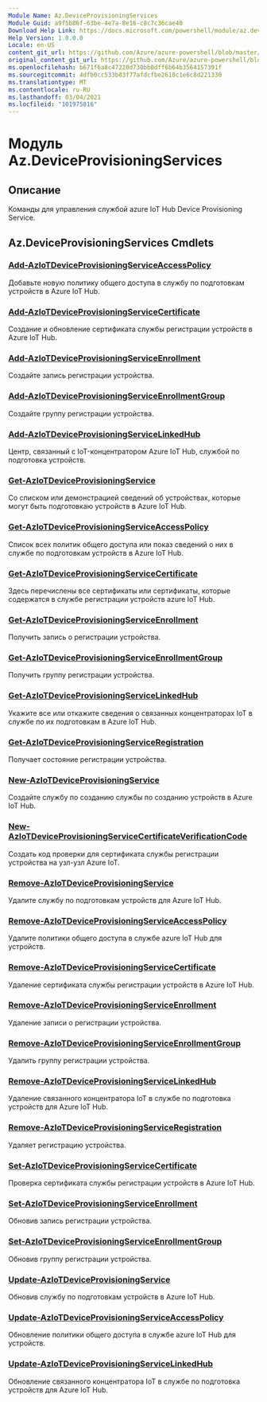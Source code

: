 ```yaml
---
Module Name: Az.DeviceProvisioningServices
Module Guid: a9f5b86f-63be-4e7a-8e16-c8c7c36cae40
Download Help Link: https://docs.microsoft.com/powershell/module/az.deviceprovisioningservices
Help Version: 1.0.0.0
Locale: en-US
content_git_url: https://github.com/Azure/azure-powershell/blob/master/src/DeviceProvisioningServices/DeviceProvisioningServices/help/Az.DeviceProvisioningServices.md
original_content_git_url: https://github.com/Azure/azure-powershell/blob/master/src/DeviceProvisioningServices/DeviceProvisioningServices/help/Az.DeviceProvisioningServices.md
ms.openlocfilehash: b671f6a8c47220d730bb0dff6b64b3564157391f
ms.sourcegitcommit: 4dfb0cc533b83f77afdcfbe2618c1e6c8d221330
ms.translationtype: MT
ms.contentlocale: ru-RU
ms.lasthandoff: 03/04/2021
ms.locfileid: "101975816"
---
```

# Модуль Az.DeviceProvisioningServices
## Описание
Команды для управления службой azure IoT Hub Device Provisioning Service.

## Az.DeviceProvisioningServices Cmdlets
### [Add-AzIoTDeviceProvisioningServiceAccessPolicy](Add-AzIoTDeviceProvisioningServiceAccessPolicy.md)
Добавьте новую политику общего доступа в службу по подготовкам устройств в Azure IoT Hub.

### [Add-AzIoTDeviceProvisioningServiceCertificate](Add-AzIoTDeviceProvisioningServiceCertificate.md)
Создание и обновление сертификата службы регистрации устройств в Azure IoT Hub.

### [Add-AzIoTDeviceProvisioningServiceEnrollment](Add-AzIoTDeviceProvisioningServiceEnrollment.md)
Создайте запись регистрации устройства.

### [Add-AzIoTDeviceProvisioningServiceEnrollmentGroup](Add-AzIoTDeviceProvisioningServiceEnrollmentGroup.md)
Создайте группу регистрации устройства.

### [Add-AzIoTDeviceProvisioningServiceLinkedHub](Add-AzIoTDeviceProvisioningServiceLinkedHub.md)
Центр, связанный с IoT-концентратором Azure IoT Hub, службой по подготовка устройств.

### [Get-AzIoTDeviceProvisioningService](Get-AzIoTDeviceProvisioningService.md)
Со списком или демонстрацией сведений об устройствах, которые могут быть подготовкаю устройств в Azure IoT Hub.

### [Get-AzIoTDeviceProvisioningServiceAccessPolicy](Get-AzIoTDeviceProvisioningServiceAccessPolicy.md)
Список всех политик общего доступа или показ сведений о них в службе по подготовкам устройств в Azure IoT Hub.

### [Get-AzIoTDeviceProvisioningServiceCertificate](Get-AzIoTDeviceProvisioningServiceCertificate.md)
Здесь перечислены все сертификаты или сертификаты, которые содержатся в службе регистрации устройств azure IoT Hub.

### [Get-AzIoTDeviceProvisioningServiceEnrollment](Get-AzIoTDeviceProvisioningServiceEnrollment.md)
Получить запись о регистрации устройства.

### [Get-AzIoTDeviceProvisioningServiceEnrollmentGroup](Get-AzIoTDeviceProvisioningServiceEnrollmentGroup.md)
Получить группу регистрации устройства.

### [Get-AzIoTDeviceProvisioningServiceLinkedHub](Get-AzIoTDeviceProvisioningServiceLinkedHub.md)
Укажите все или откажите сведения о связанных концентраторах IoT в службе по их подготовкам в Azure IoT Hub.

### [Get-AzIoTDeviceProvisioningServiceRegistration](Get-AzIoTDeviceProvisioningServiceRegistration.md)
Получает состояние регистрации устройства.

### [New-AzIoTDeviceProvisioningService](New-AzIoTDeviceProvisioningService.md)
Создайте службу по созданию службы по созданию устройств в Azure IoT Hub.

### [New-AzIoTDeviceProvisioningServiceCertificateVerificationCode](New-AzIoTDeviceProvisioningServiceCertificateVerificationCode.md)
Создать код проверки для сертификата службы регистрации устройства на узл-узл Azure IoT.

### [Remove-AzIoTDeviceProvisioningService](Remove-AzIoTDeviceProvisioningService.md)
Удалите службу по подготовкам устройств для Azure IoT Hub.

### [Remove-AzIoTDeviceProvisioningServiceAccessPolicy](Remove-AzIoTDeviceProvisioningServiceAccessPolicy.md)
Удалите политики общего доступа в службе azure IoT Hub для устройств.

### [Remove-AzIoTDeviceProvisioningServiceCertificate](Remove-AzIoTDeviceProvisioningServiceCertificate.md)
Удаление сертификата службы регистрации устройств в Azure IoT Hub.

### [Remove-AzIoTDeviceProvisioningServiceEnrollment](Remove-AzIoTDeviceProvisioningServiceEnrollment.md)
Удаление записи о регистрации устройства.

### [Remove-AzIoTDeviceProvisioningServiceEnrollmentGroup](Remove-AzIoTDeviceProvisioningServiceEnrollmentGroup.md)
Удалить группу регистрации устройства.

### [Remove-AzIoTDeviceProvisioningServiceLinkedHub](Remove-AzIoTDeviceProvisioningServiceLinkedHub.md)
Удаление связанного концентратора IoT в службе по подготовка устройств для Azure IoT Hub.

### [Remove-AzIoTDeviceProvisioningServiceRegistration](Remove-AzIoTDeviceProvisioningServiceRegistration.md)
Удаляет регистрацию устройства.

### [Set-AzIoTDeviceProvisioningServiceCertificate](Set-AzIoTDeviceProvisioningServiceCertificate.md)
Проверка сертификата службы регистрации устройств в Azure IoT Hub.

### [Set-AzIoTDeviceProvisioningServiceEnrollment](Set-AzIoTDeviceProvisioningServiceEnrollment.md)
Обновив запись регистрации устройства.

### [Set-AzIoTDeviceProvisioningServiceEnrollmentGroup](Set-AzIoTDeviceProvisioningServiceEnrollmentGroup.md)
Обновив группу регистрации устройства.

### [Update-AzIoTDeviceProvisioningService](Update-AzIoTDeviceProvisioningService.md)
Обновив службу по подготовкам устройств в Azure IoT Hub.

### [Update-AzIoTDeviceProvisioningServiceAccessPolicy](Update-AzIoTDeviceProvisioningServiceAccessPolicy.md)
Обновление политики общего доступа в службе azure IoT Hub для устройств.

### [Update-AzIoTDeviceProvisioningServiceLinkedHub](Update-AzIoTDeviceProvisioningServiceLinkedHub.md)
Обновление связанного концентратора IoT в службе по подготовка устройств для Azure IoT Hub.

